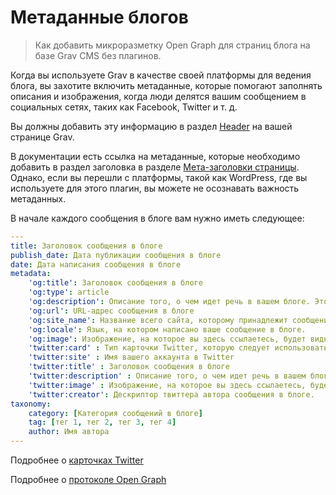 # Метаданные блогов

> Как добавить микроразметку Open Graph для страниц блога на базе Grav CMS без плагинов.

Когда вы используете Grav в качестве своей платформы для ведения блога, вы захотите включить метаданные, которые помогают заполнять описания и изображения, когда люди делятся вашим сообщением в социальных сетях, таких как Facebook, Twitter и т. д.

Вы должны добавить эту информацию в раздел [Header](pages/content/headers) на вашей странице Grav.

В документации есть ссылка на метаданные, которые необходимо добавить в раздел заголовка в разделе [Мета-заголовки страницы](pages/content/headers?id=%D0%9C%D0%B5%D1%82%D0%B0-%D0%B7%D0%B0%D0%B3%D0%BE%D0%BB%D0%BE%D0%B2%D0%BA%D0%B8). Однако, если вы перешли с платформы, такой как WordPress, где вы используете для этого плагин, вы можете не осознавать важность метаданных.

В начале каждого сообщения в блоге вам нужно иметь следующее:

```yaml
---
title: Заголовок сообщения в блоге
publish_date: Дата публикации сообщения в блоге
date: Дата написания сообщения в блоге
metadata:
    'og:title': Заголовок сообщения в блоге
    'og:type': article
    'og:description': Описание того, о чем идет речь в вашем блоге. Это будет видно, когда люди поделятся вашим сообщением в социальных сетях.
    'og:url': URL-адрес сообщения в блоге
    'og:site_name': Название всего сайта, которому принадлежит сообщение в блоге.
    'og:locale': Язык, на котором написано ваше сообщение в блоге.
    'og:image': Изображение, на которое вы здесь ссылаетесь, будет видно при публикации в социальных сетях..
    'twitter:card' : Тип карточки Twitter, которую следует использовать.
    'twitter:site' : Имя вашего аккаунта в Twitter
    'twitter:title' : Заголовок сообщения в блоге
    'twitter:description' : Описание того, о чем идет речь в вашем блоге. Это будет видно, когда люди поделятся вашим сообщением в социальных сетях.
    'twitter:image' : Изображение, на которое вы здесь ссылаетесь, будет видно при публикации в социальных сетях.
    'twitter:creator': Дескриптор твиттера автора сообщения в блоге.
taxonomy:
    category: [Категория сообщений в блоге]
    tag: [тег 1, тег 2, тег 3, тег 4]
    author: Имя автора
---
```

Подробнее о [карточках Twitter](https://developer.twitter.com/en/docs/tweets/optimize-with-cards/guides/getting-started.html)

Подробнее о [протоколе Open Graph](https://ruogp.me/)
